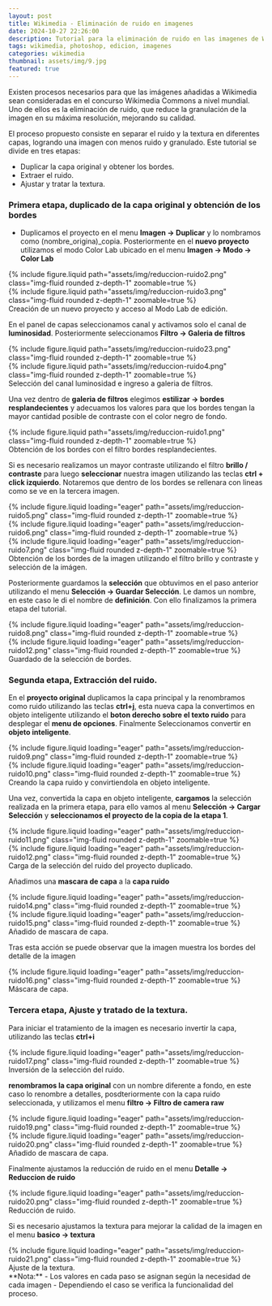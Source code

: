 ```yaml
---
layout: post
title: Wikimedia - Eliminación de ruido en imagenes
date: 2024-10-27 22:26:00
description: Tutorial para la eliminación de ruido en las imagenes de Wikimedia Commons 
tags: wikimedia, photoshop, edicion, imagenes 
categories: wikimedia
thumbnail: assets/img/9.jpg
featured: true
---
```


Existen procesos necesarios para que las imágenes añadidas a Wikimedia sean consideradas en el concurso Wikimedia Commons a nivel mundial. Uno de ellos es la eliminación de ruido, que reduce la granulación de la imagen en su máxima resolución, mejorando su calidad.

El proceso propuesto consiste en separar el ruido y la textura en diferentes capas, logrando una imagen con menos ruido y granulado. Este tutorial se divide en tres etapas:

- Duplicar la capa original y obtener los bordes.
- Extraer el ruido.
- Ajustar y tratar la textura.

### Primera etapa, duplicado de la capa original y obtención de los bordes
- Duplicamos el proyecto en el menu **Imagen -> Duplicar** y lo nombramos como (nombre_origina)_copia. Posteriormente en el **nuevo proyecto** utilizamos el modo Color Lab ubicado en el menu 
**Imagen -> Modo -> Color Lab**


<div class="row mt-3">
    <div class="col-sm mt-3 mt-md-0">
        {% include figure.liquid path="assets/img/reduccion-ruido2.png" class="img-fluid rounded z-depth-1" zoomable=true %}
    </div>
    <div class="col-sm mt-3 mt-md-0">
        {% include figure.liquid path="assets/img/reduccion-ruido3.png" class="img-fluid rounded z-depth-1" zoomable=true %}
    </div>
</div>
<div class="caption">
    Creación de un nuevo proyecto y acceso al Modo Lab de edición.
</div>

En el panel de capas seleccionamos canal y activamos solo el canal de **luminosidad**. Posteriormente seleccionamos **Filtro -> Galeria de filtros**

<div class="row mt-3">
    <div class="col-sm mt-3 mt-md-0">
        {% include figure.liquid path="assets/img/reduccion-ruido23.png" class="img-fluid rounded z-depth-1" zoomable=true %}
    </div>
    <div class="col-sm mt-3 mt-md-0">
        {% include figure.liquid path="assets/img/reduccion-ruido4.png" class="img-fluid rounded z-depth-1" zoomable=true %}
    </div>
</div>
<div class="caption">
    Selección del canal luminosidad e ingreso a galeria de filtros.
</div>

Una vez dentro de **galeria de filtros** elegimos **estilizar -> bordes resplandecientes** y adecuamos los valores para que los bordes tengan la mayor cantidad posible de contraste con el color negro de fondo. 

<div class="row mt-3">
    <div class="col-sm mt-3 mt-md-0">
        {% include figure.liquid path="assets/img/reduccion-ruido1.png" class="img-fluid rounded z-depth-1" zoomable=true %}
    </div>
</div>
<div class="caption">
    Obtención de los bordes con el filtro bordes resplandecientes.
</div>

Si es necesario realizamos un mayor contraste utilizando el filtro **brillo / contraste** para luego **seleccionar** nuestra imagen utilizando las teclas **ctrl + click izquierdo**. Notaremos que dentro de los bordes se rellenara con lineas como se ve en la tercera imagen.

<div class="row mt-3">
    <div class="col-sm mt-3 mt-md-0">
        {% include figure.liquid loading="eager" path="assets/img/reduccion-ruido5.png" class="img-fluid rounded z-depth-1" zoomable=true %}
    </div>
    <div class="col-sm mt-3 mt-md-0">
        {% include figure.liquid loading="eager" path="assets/img/reduccion-ruido6.png" class="img-fluid rounded z-depth-1" zoomable=true %}
    </div>
    <div class="col-sm mt-3 mt-md-0">
        {% include figure.liquid loading="eager" path="assets/img/reduccion-ruido7.png" class="img-fluid rounded z-depth-1" zoomable=true %}
    </div>
</div>
<div class="caption">
    Obtención de los bordes de la imagen utilizando el filtro brillo y contraste y selección de la imágen.
</div>

Posteriormente guardamos la **selección** que obtuvimos en el paso anterior utilizando el menu **Selección -> Guardar Selección**. Le damos un nombre, en este caso le di el nombre de **definición**. Con ello finalizamos la primera etapa del tutorial.

<div class="row mt-3">
    <div class="col-sm mt-3 mt-md-0">
        {% include figure.liquid loading="eager" path="assets/img/reduccion-ruido8.png" class="img-fluid rounded z-depth-1" zoomable=true %}
    </div>
    <div class="col-sm mt-3 mt-md-0">
        {% include figure.liquid loading="eager" path="assets/img/reduccion-ruido12.png" class="img-fluid rounded z-depth-1" zoomable=true %}
    </div>
</div>
<div class="caption">
    Guardado de la selección de bordes.
</div>

### Segunda etapa, Extracción del ruido.

En el **proyecto original** duplicamos la capa principal y la renombramos como ruido utilizando las teclas **ctrl+j**, esta nueva capa la convertimos en objeto inteligente utilizando el **boton derecho sobre el texto ruido** para desplegar el **menu de opciones**. Finalmente Seleccionamos convertir en **objeto inteligente**.

<div class="row mt-3">
    <div class="col-sm mt-3 mt-md-0">
        {% include figure.liquid loading="eager" path="assets/img/reduccion-ruido9.png" class="img-fluid rounded z-depth-1" zoomable=true %}
    </div>
    <div class="col-sm mt-3 mt-md-0">
        {% include figure.liquid loading="eager" path="assets/img/reduccion-ruido10.png" class="img-fluid rounded z-depth-1" zoomable=true %}
    </div>
</div>
<div class="caption">
    Creando la capa ruido y convirtiendola en objeto inteligente.
</div>

Una vez, convertida la capa en objeto inteligente, **cargamos** la selección realizada en la primera etapa, para ello vamos al menu **Selección -> Cargar Selección** y **seleccionamos el proyecto de la copia de la etapa 1**.

<div class="row mt-3">
    <div class="col-sm mt-3 mt-md-0">
        {% include figure.liquid loading="eager" path="assets/img/reduccion-ruido11.png" class="img-fluid rounded z-depth-1" zoomable=true %}
    </div>
    <div class="col-sm mt-3 mt-md-0">
        {% include figure.liquid loading="eager" path="assets/img/reduccion-ruido12.png" class="img-fluid rounded z-depth-1" zoomable=true %}
    </div>
</div>
<div class="caption">
    Carga de la selección del ruido del proyecto duplicado.
</div>

Añadimos una **mascara de capa** a la **capa ruido** 

<div class="row mt-3">
    <div class="col-sm mt-3 mt-md-0">
        {% include figure.liquid loading="eager" path="assets/img/reduccion-ruido14.png" class="img-fluid rounded z-depth-1" zoomable=true %}
    </div>
    <div class="col-sm mt-3 mt-md-0">
        {% include figure.liquid loading="eager" path="assets/img/reduccion-ruido15.png" class="img-fluid rounded z-depth-1" zoomable=true %}
    </div>
</div>
<div class="caption">
    Añadido de mascara de capa.
</div>

Tras esta acción se puede observar que la imagen muestra los bordes del detalle de la imagen

<div class="row mt-3">
    <div class="col-sm mt-3 mt-md-0">
        {% include figure.liquid loading="eager" path="assets/img/reduccion-ruido16.png" class="img-fluid rounded z-depth-1" zoomable=true %}
    </div>
</div>
<div class="caption">
    Máscara de capa.
</div>

### Tercera etapa, Ajuste y tratado de la textura.

Para iniciar el tratamiento de la imagen es necesario invertir la capa, utilizando las teclas **ctrl+i** 

<div class="row mt-3">
    <div class="col-sm mt-3 mt-md-0">
        {% include figure.liquid loading="eager" path="assets/img/reduccion-ruido17.png" class="img-fluid rounded z-depth-1" zoomable=true %}
    </div>
</div>
<div class="caption">
    Inversión de la selección del ruido.
</div>

**renombramos la capa original** con un nombre diferente a fondo, en este caso lo renombre a detalles, posdteriormente con la capa ruido seleccionada, y utilizamos el menu **filtro -> Filtro de camera raw**

<div class="row mt-3">
    <div class="col-sm mt-3 mt-md-0">
        {% include figure.liquid loading="eager" path="assets/img/reduccion-ruido19.png" class="img-fluid rounded z-depth-1" zoomable=true %}
    </div>
    <div class="col-sm mt-3 mt-md-0">
        {% include figure.liquid loading="eager" path="assets/img/reduccion-ruido20.png" class="img-fluid rounded z-depth-1" zoomable=true %}
    </div>
</div>
<div class="caption">
    Añadido de mascara de capa.
</div>

Finalmente ajustamos la reducción de ruido en el menu **Detalle -> Reduccion de ruido**

<div class="row mt-3">
    <div class="col-sm mt-3 mt-md-0">
        {% include figure.liquid loading="eager" path="assets/img/reduccion-ruido20.png" class="img-fluid rounded z-depth-1" zoomable=true %}
    </div>
</div>
<div class="caption">
    Reducción de ruido.
</div>

Si es necesario ajustamos la textura para mejorar la calidad de la imagen en el menu **basico -> textura**

<div class="row mt-3">
    <div class="col-sm mt-3 mt-md-0">
        {% include figure.liquid loading="eager" path="assets/img/reduccion-ruido21.png" class="img-fluid rounded z-depth-1" zoomable=true %}
    </div>
</div>
<div class="caption">
    Ajuste de la textura.
</div>
**Nota:**
- Los valores en cada paso se asignan según la necesidad de cada imagen
- Dependiendo el caso se verifica la funcionalidad del proceso.
